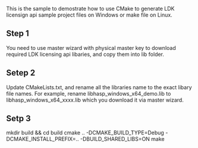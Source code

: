 This is the sample to demostrate how to use CMake to generate LDK licensign api sample project files on Windows or make file on Linux.

## Step 1
You need to use master wizard with physical master key to download required LDK licensing api libaries, and copy them into lib folder.

## Setep 2
Update CMakeLists.txt, and rename all the libraries name to the exact libary file names.
For example, rename libhasp_windows_x64_demo.lib to libhasp_windows_x64_xxxx.lib which you download it via master wizard.

## Setp 3
mkdir build && cd build
cmake .. -DCMAKE_BUILD_TYPE=Debug -DCMAKE_INSTALL_PREFIX=.. -DBUILD_SHARED_LIBS=ON
make
